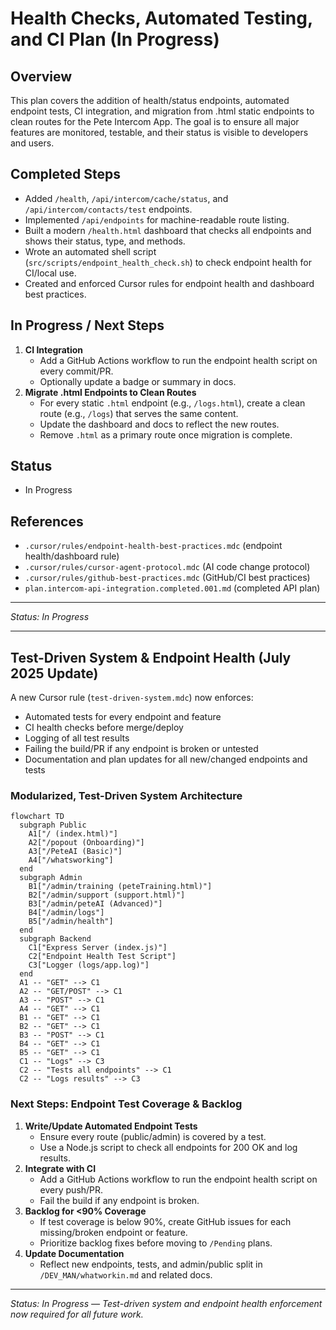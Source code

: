 # Health Checks, Automated Testing, and CI Plan (In Progress)

## Overview

This plan covers the addition of health/status endpoints, automated endpoint tests, CI integration, and migration from .html static endpoints to clean routes for the Pete Intercom App. The goal is to ensure all major features are monitored, testable, and their status is visible to developers and users.

## Completed Steps

- Added `/health`, `/api/intercom/cache/status`, and `/api/intercom/contacts/test` endpoints.
- Implemented `/api/endpoints` for machine-readable route listing.
- Built a modern `/health.html` dashboard that checks all endpoints and shows their status, type, and methods.
- Wrote an automated shell script (`src/scripts/endpoint_health_check.sh`) to check endpoint health for CI/local use.
- Created and enforced Cursor rules for endpoint health and dashboard best practices.

## In Progress / Next Steps

1. **CI Integration**
   - Add a GitHub Actions workflow to run the endpoint health script on every commit/PR.
   - Optionally update a badge or summary in docs.
2. **Migrate .html Endpoints to Clean Routes**
   - For every static `.html` endpoint (e.g., `/logs.html`), create a clean route (e.g., `/logs`) that serves the same content.
   - Update the dashboard and docs to reflect the new routes.
   - Remove `.html` as a primary route once migration is complete.

## Status

- In Progress

## References

- `.cursor/rules/endpoint-health-best-practices.mdc` (endpoint health/dashboard rule)
- `.cursor/rules/cursor-agent-protocol.mdc` (AI code change protocol)
- `.cursor/rules/github-best-practices.mdc` (GitHub/CI best practices)
- `plan.intercom-api-integration.completed.001.md` (completed API plan)

---

_Status: In Progress_

---

## Test-Driven System & Endpoint Health (July 2025 Update)

A new Cursor rule (`test-driven-system.mdc`) now enforces:

- Automated tests for every endpoint and feature
- CI health checks before merge/deploy
- Logging of all test results
- Failing the build/PR if any endpoint is broken or untested
- Documentation and plan updates for all new/changed endpoints and tests

### Modularized, Test-Driven System Architecture

```mermaid
flowchart TD
  subgraph Public
    A1["/ (index.html)"]
    A2["/popout (Onboarding)"]
    A3["/PeteAI (Basic)"]
    A4["/whatsworking"]
  end
  subgraph Admin
    B1["/admin/training (peteTraining.html)"]
    B2["/admin/support (support.html)"]
    B3["/admin/peteAI (Advanced)"]
    B4["/admin/logs"]
    B5["/admin/health"]
  end
  subgraph Backend
    C1["Express Server (index.js)"]
    C2["Endpoint Health Test Script"]
    C3["Logger (logs/app.log)"]
  end
  A1 -- "GET" --> C1
  A2 -- "GET/POST" --> C1
  A3 -- "POST" --> C1
  A4 -- "GET" --> C1
  B1 -- "GET" --> C1
  B2 -- "GET" --> C1
  B3 -- "POST" --> C1
  B4 -- "GET" --> C1
  B5 -- "GET" --> C1
  C1 -- "Logs" --> C3
  C2 -- "Tests all endpoints" --> C1
  C2 -- "Logs results" --> C3
```

### Next Steps: Endpoint Test Coverage & Backlog

1. **Write/Update Automated Endpoint Tests**
   - Ensure every route (public/admin) is covered by a test.
   - Use a Node.js script to check all endpoints for 200 OK and log results.
2. **Integrate with CI**
   - Add a GitHub Actions workflow to run the endpoint health script on every push/PR.
   - Fail the build if any endpoint is broken.
3. **Backlog for <90% Coverage**
   - If test coverage is below 90%, create GitHub issues for each missing/broken endpoint or feature.
   - Prioritize backlog fixes before moving to `/Pending` plans.
4. **Update Documentation**
   - Reflect new endpoints, tests, and admin/public split in `/DEV_MAN/whatworkin.md` and related docs.

---

_Status: In Progress — Test-driven system and endpoint health enforcement now required for all future work._
